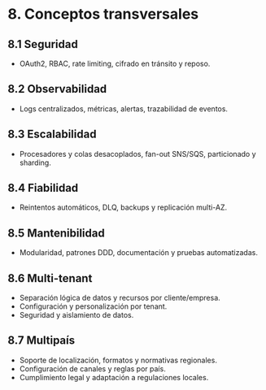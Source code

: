# 8. Conceptos transversales

## 8.1 Seguridad

- OAuth2, RBAC, rate limiting, cifrado en tránsito y reposo.

## 8.2 Observabilidad

- Logs centralizados, métricas, alertas, trazabilidad de eventos.

## 8.3 Escalabilidad

- Procesadores y colas desacoplados, fan-out SNS/SQS, particionado y sharding.

## 8.4 Fiabilidad

- Reintentos automáticos, DLQ, backups y replicación multi-AZ.

## 8.5 Mantenibilidad

- Modularidad, patrones DDD, documentación y pruebas automatizadas.

## 8.6 Multi-tenant

- Separación lógica de datos y recursos por cliente/empresa.
- Configuración y personalización por tenant.
- Seguridad y aislamiento de datos.

## 8.7 Multipaís

- Soporte de localización, formatos y normativas regionales.
- Configuración de canales y reglas por país.
- Cumplimiento legal y adaptación a regulaciones locales.
